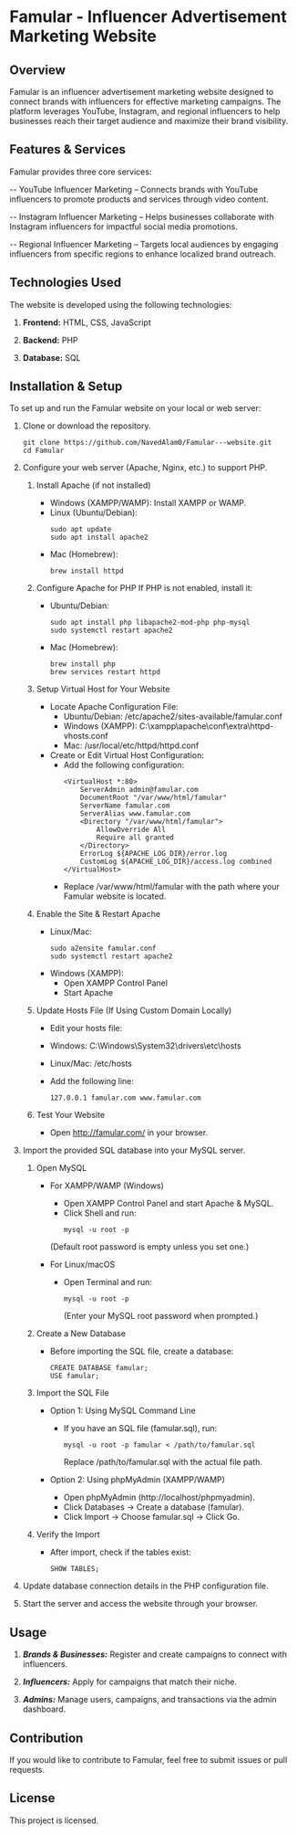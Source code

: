 # Famular - Influencer Advertisement Marketing Website

## Overview

Famular is an influencer advertisement marketing website designed to connect brands with influencers for effective marketing campaigns. The platform leverages YouTube, Instagram, and regional influencers to help businesses reach their target audience and maximize their brand visibility.

## Features & Services

Famular provides three core services:

-- YouTube Influencer Marketing – Connects brands with YouTube influencers to promote products and services    through video content.

-- Instagram Influencer Marketing – Helps businesses collaborate with Instagram influencers for impactful social media promotions.

-- Regional Influencer Marketing – Targets local audiences by engaging influencers from specific regions to enhance localized brand outreach.

## Technologies Used

The website is developed using the following technologies:

1. **Frontend:** HTML, CSS, JavaScript

2. **Backend:** PHP

3. **Database:** SQL

## Installation & Setup

To set up and run the Famular website on your local or web server:

1. Clone or download the repository.
      ```
      git clone https://github.com/NavedAlam0/Famular---website.git
      cd Famular
      ```

2. Configure your web server (Apache, Nginx, etc.) to support PHP.
   1. Install Apache (if not installed)

        - Windows (XAMPP/WAMP): Install XAMPP or WAMP.
        - Linux (Ubuntu/Debian):
           ```
           sudo apt update
           sudo apt install apache2
           ```
        - Mac (Homebrew):
           ```
           brew install httpd
           ```
   2. Configure Apache for PHP
        If PHP is not enabled, install it:

        - Ubuntu/Debian:
          ```
          sudo apt install php libapache2-mod-php php-mysql
          sudo systemctl restart apache2
          ```
        - Mac (Homebrew):
          ```
          brew install php
          brew services restart httpd
          ```
   3. Setup Virtual Host for Your Website
        - Locate Apache Configuration File:
            - Ubuntu/Debian: /etc/apache2/sites-available/famular.conf
            - Windows (XAMPP): C:\xampp\apache\conf\extra\httpd-vhosts.conf
            - Mac: /usr/local/etc/httpd/httpd.conf
        - Create or Edit Virtual Host Configuration:
            - Add the following configuration:
                ```
                <VirtualHost *:80>
                    ServerAdmin admin@famular.com
                    DocumentRoot "/var/www/html/famular"
                    ServerName famular.com
                    ServerAlias www.famular.com
                    <Directory "/var/www/html/famular">
                        AllowOverride All
                        Require all granted
                    </Directory>
                    ErrorLog ${APACHE_LOG_DIR}/error.log
                    CustomLog ${APACHE_LOG_DIR}/access.log combined
                </VirtualHost>
                ```
            - Replace /var/www/html/famular with the path where your Famular website is located.
   4. Enable the Site & Restart Apache
        - Linux/Mac:
            ```
            sudo a2ensite famular.conf
            sudo systemctl restart apache2
            ```
        - Windows (XAMPP):
            - Open XAMPP Control Panel
            - Start Apache
   5. Update Hosts File (If Using Custom Domain Locally)
        - Edit your hosts file:

        - Windows: C:\Windows\System32\drivers\etc\hosts
        - Linux/Mac: /etc/hosts
        - Add the following line:
            ```
            127.0.0.1 famular.com www.famular.com
            ```
   6. Test Your Website
        - Open http://famular.com/ in your browser.

3. Import the provided SQL database into your MySQL server.
   1. Open MySQL
        - For XAMPP/WAMP (Windows)
            - Open XAMPP Control Panel and start Apache & MySQL.
            - Click Shell and run:
                ```
                mysql -u root -p
                ```
             (Default root password is empty unless you set one.)

        - For Linux/macOS 
            - Open Terminal and run:
                ```
                mysql -u root -p
                ```
                (Enter your MySQL root password when prompted.)

   2. Create a New Database
        - Before importing the SQL file, create a database:
            ```
            CREATE DATABASE famular;
            USE famular;
            ```
   3. Import the SQL File
        - Option 1: Using MySQL Command Line
            - If you have an SQL file (famular.sql), run:
                ```
                mysql -u root -p famular < /path/to/famular.sql
                ```
                Replace /path/to/famular.sql with the actual file path.

        - Option 2: Using phpMyAdmin (XAMPP/WAMP)
           - Open phpMyAdmin (http://localhost/phpmyadmin).
           - Click Databases → Create a database (famular).
           - Click Import → Choose famular.sql → Click Go.
   4. Verify the Import
        - After import, check if the tables exist:
            ```
            SHOW TABLES;
            ```
4. Update database connection details in the PHP configuration file.

5. Start the server and access the website through your browser.

## Usage

1. ***Brands & Businesses:*** Register and create campaigns to connect with influencers.

2. ***Influencers:*** Apply for campaigns that match their niche.

3. ***Admins:*** Manage users, campaigns, and transactions via the admin dashboard.

## Contribution

If you would like to contribute to Famular, feel free to submit issues or pull requests.

## License

This project is licensed.
